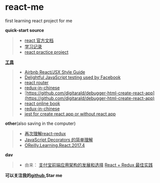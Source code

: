 # react-me

first learning react project for me

**quick-start source**
>* [react 官方文档](https://zh-hans.reactjs.org/docs/)
>* [学习记录](me/note/react_me.md)
>* [react practice project](https://github.com/shuiRong/ReactCnodeJS)

[**工具**](https://zh-hans.reactjs.org/community/support.html)
>* [Airbnb React/JSX Style Guide](https://github.com/airbnb/javascript/tree/master/react)
>* [Delightful JavaScript testing used by Facebook](https://jestjs.io/)
>* [react router](https://reacttraining.com/react-router/web/guides/quick-start)
>* [redux-in-chinese](https://github.com/camsong/redux-in-chinese)
>* [https://github.com/digitarald/debugger-html-create-react-app](https://github.com/digitarald/debugger-html-create-react-app)
>* [react online book](http://huziketang.mangojuice.top/books/react/)
>* [redux-in-chinese](https://github.com/camsong/redux-in-chinese)
>* [jest for create react app or without react app](https://jestjs.io/docs/en/tutorial-react)

**other**(also saving in the computer)
>* [再次理解react-redux](https://segmentfault.com/a/1190000010416732?utm_source=tag-newest)
>* [JavaScript Decorators 的简单理解](https://www.cnblogs.com/SamWeb/p/8387795.html)
>* [OReilly.Learning.React.2017.4](me/source/OReilly.Learning.React.2017.4.pdf)

**dav**
>* 由来： [支付宝前端应用架构的发展和选择](https://github.com/sorrycc/blog/issues/6) [
React + Redux 最佳实践](https://github.com/sorrycc/blog/issues/1)

**可以关注我的[github](https://github.com/qiutian00?tab=repositories),Star me**